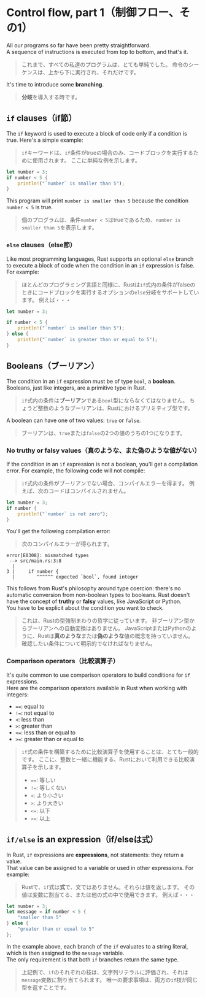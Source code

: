# Control flow, part 1（制御フロー、その1）

All our programs so far have been pretty straightforward.\
A sequence of instructions is executed from top to bottom, and that's it.

> これまで、すべての私達のプログラムは、とても単純でした。
> 命令のシーケンスは、上から下に実行され、それだけです。

It's time to introduce some **branching**.

> **分岐**を導入する時です。

## `if` clauses（if節）

The `if` keyword is used to execute a block of code only if a condition is true.
Here's a simple example:

> `if`キーワードは、`if`条件がtrueの場合のみ、コードブロックを実行するために使用されます。
> ここに単純な例を示します。

```rust
let number = 3;
if number < 5 {
    println!("`number` is smaller than 5");
}
```

This program will print `number is smaller than 5` because the condition `number < 5` is true.

> 個のプログラムは、条件`number < 5`はtrueであるため、`number is smaller than 5`を表示します。

### `else` clauses（else節）

Like most programming languages, Rust supports an optional `else` branch to execute a block of code when the condition in an
`if` expression is false.\
For example:

> ほとんどのプログラミング言語と同様に、Rustは`if`式内の条件がfalseのときにコードブロックを実行するオプションの`else`分岐をサポートしています。
> 例えば・・・

```rust
let number = 3;

if number < 5 {
    println!("`number` is smaller than 5");
} else {
    println!("`number` is greater than or equal to 5");
}
```

## Booleans（ブーリアン）

The condition in an `if` expression must be of type `bool`, a **boolean**.\
Booleans, just like integers, are a primitive type in Rust.

> `if`式内の条件は**ブーリアン**である`bool`型にならなくてはなりません。
> ちょうど整数のようなブーリアンは、Rustにおけるプリミティブ型です。

A boolean can have one of two values: `true` or `false`.

> ブーリアンは、`true`または`false`の2つの値のうちの1つになります。

### No truthy or falsy values（真のような、また偽のような値がない）

If the condition in an `if` expression is not a boolean, you'll get a compilation error.
For example, the following code will not compile:

> `if`式内の条件がブーリアンでない場合、コンパイルエラーを得ます。
> 例えば、次のコードはコンパイルされません。

```rust
let number = 3;
if number {
    println!("`number` is not zero");
}
```

You'll get the following compilation error:

> 次のコンパイルエラーが得られます。

```text
error[E0308]: mismatched types
 --> src/main.rs:3:8
  |
3 |     if number {
  |        ^^^^^^ expected `bool`, found integer
```

This follows from Rust's philosophy around type coercion: there's no automatic conversion from non-boolean types to booleans.
Rust doesn't have the concept of **truthy** or **falsy** values, like JavaScript or Python.\
You have to be explicit about the condition you want to check.

> これは、Rustの型強制まわりの哲学に従っています。
> 非ブーリアン型からブーリアンへの自動変換はありません。
> JavaScriptまたはPythonのように、Rustは**真のような**または**偽のような**値の概念を持っていません。
> 確認したい条件について明示的でなければなりません。

### Comparison operators（比較演算子）

It's quite common to use comparison operators to build conditions for `if` expressions.\
Here are the comparison operators available in Rust when working with integers:

- `==`: equal to
- `!=`: not equal to
- `<`: less than
- `>`: greater than
- `<=`: less than or equal to
- `>=`: greater than or equal to

> `if`式の条件を構築するために比較演算子を使用することは、とても一般的です。
> ここに、整数と一緒に機能する、Rustにおいて利用できる比較演算子を示します。
>
> - `==`: 等しい
> - `!=`: 等しくない
> - `<`: より小さい
> - `>`: より大きい
> - `<=`: 以下
> - `>=`: 以上

## `if/else` is an expression（if/elseは式）

In Rust, `if` expressions are **expressions**, not statements: they return a value.\
That value can be assigned to a variable or used in other expressions. For example:

> Rustで、`if`式は**式**で、文ではありません。それらは値を返します。
> その値は変数に割当てる、または他の式の中で使用できます。
> 例えば・・・

```rust
let number = 3;
let message = if number < 5 {
    "smaller than 5"
} else {
    "greater than or equal to 5"
};
```

In the example above, each branch of the `if` evaluates to a string literal,
which is then assigned to the `message` variable.\
The only requirement is that both `if` branches return the same type.

> 上記例で、`if`のそれぞれの枝は、文字列リテラルに評価され、それは`message`変数に割り当てられます。
> 唯一の要求事項は、両方の`if`枝が同じ型を返すことです。
